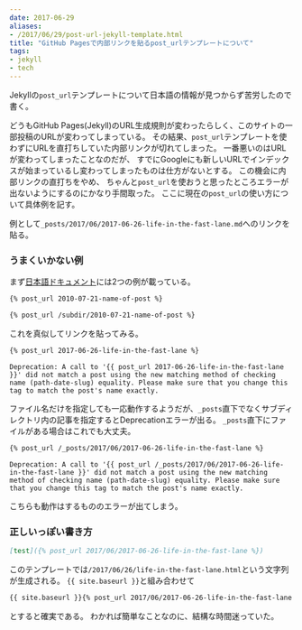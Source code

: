 ```yaml
---
date: 2017-06-29
aliases:
- /2017/06/29/post-url-jekyll-template.html
title: "GitHub Pagesで内部リンクを貼るpost_urlテンプレートについて"
tags:
- jekyll
- tech
---
```


Jekyllの`post_url`テンプレートについて日本語の情報が見つからず苦労したので書く。

どうもGitHub Pages(Jekyll)のURL生成規則が変わったらしく、このサイトの一部投稿のURLが変わってしまっている。
その結果、`post_url`テンプレートを使わずにURLを直打ちしていた内部リンクが切れてしまった。
一番悪いのはURLが変わってしまったことなのだが、
すでにGoogleにも新しいURLでインデックスが始まっているし変わってしまったものは仕方がないとする。
この機会に内部リンクの直打ちをやめ、
ちゃんと`post_url`を使おうと思ったところエラーが出ないようにするのにかなり手間取った。
ここに現在の`post_url`の使い方について具体例を記す。

例として`_posts/2017/06/2017-06-26-life-in-the-fast-lane.md`へのリンクを貼る。

### うまくいかない例

まず[日本語ドキュメント](http://jekyllrb-ja.github.io/docs/templates/#post--url)には2つの例が載っている。

```markdown
{% post_url 2010-07-21-name-of-post %}
```

```markdown
{% post_url /subdir/2010-07-21-name-of-post %}
```

これを真似してリンクを貼ってみる。

```markdown
{% post_url 2017-06-26-life-in-the-fast-lane %}
```

```
Deprecation: A call to '{{ post_url 2017-06-26-life-in-the-fast-lane }}' did not match a post using the new matching method of checking name (path-date-slug) equality. Please make sure that you change this tag to match the post's name exactly.
```

ファイル名だけを指定しても一応動作するようだが、`_posts`直下でなくサブディレクトリ内の記事を指定するとDeprecationエラーが出る。
`_posts`直下にファイルがある場合はこれでも大丈夫。

```markdown
{% post_url /_posts/2017/06/2017-06-26-life-in-the-fast-lane %}
```

```
Deprecation: A call to '{{ post_url /_posts/2017/06/2017-06-26-life-in-the-fast-lane }}' did not match a post using the new matching method of checking name (path-date-slug) equality. Please make sure that you change this tag to match the post's name exactly.
```

こちらも動作はするもののエラーが出てしまう。

### 正しいっぽい書き方

```markdown
[test]({% post_url 2017/06/2017-06-26-life-in-the-fast-lane %})
```

このテンプレートでは`/2017/06/26/life-in-the-fast-lane.html`という文字列が生成される。
`{{ site.baseurl }}`と組み合わせて

```markdown
{{ site.baseurl }}{% post_url 2017/06/2017-06-26-life-in-the-fast-lane %}
```

とすると確実である。
わかれば簡単なことなのに、結構な時間迷っていた。